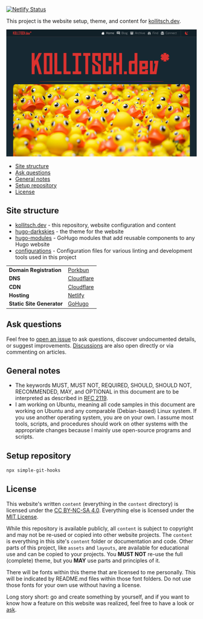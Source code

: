 <!--lint disable no-multiple-toplevel-headings -->

[![Netlify Status](https://api.netlify.com/api/v1/badges/02e05c7a-11a0-48e0-988f-7fc12267eb89/deploy-status)](https://app.netlify.com/sites/kollitsch-dev/deploys)

This project is the website setup, theme, and content for [kollitsch.dev](https://kollitsch.dev/).

![Screenshot of kollitsch.dev](.github/screenshots/screenshot.png)

<!--lint ignore-->

* [Site structure](#site-structure)
* [Ask questions](#ask-questions)
* [General notes](#general-notes)
* [Setup repository](#setup-repository)
* [License](#license)

## Site structure

* [kollitsch.dev](https://github.com/davidsneighbour/kollitsch.dev) - this repository, website configuration and content
* [hugo-darkskies](https://github.com/davidsneighbour/hugo-darkskiesgit ) - the theme for the website
* [hugo-modules](https://github.com/davidsneighbour/hugo-modules) - GoHugo modules that add reusable components to any Hugo website
* [configurations](https://github.com/davidsneighbour/configurations) - Configuration files for various linting and development tools used in this project

<!--lint ignore-->
|                           |                                                 |
| ------------------------- | ----------------------------------------------- |
| **Domain Registration**   | [Porkbun](https://porkbun.com/products/domains) |
| **DNS**                   | [Cloudflare](https://cloudflare.com)            |
| **CDN**                   | [Cloudflare](https://cloudflare.com)            |
| **Hosting**               | [Netlify](https://netlify.com)                  |
| **Static Site Generator** | [GoHugo](https://gohugo.io)                     |

## Ask questions

Feel free to [open an issue](https://github.com/davidsneighbour/kollitsch.dev/issues/new?assignees=davidsneighbour\&labels=state%3Aunconfirmed\&template=custom.md\&title=) to ask questions, discover undocumented details, or suggest improvements. [Discussions](https://github.com/davidsneighbour/kollitsch.dev/discussions) are also open directly or via commenting on articles.

## General notes

* The keywords MUST, MUST NOT, REQUIRED, SHOULD, SHOULD NOT, RECOMMENDED, MAY, and OPTIONAL in this document are to be interpreted as described in [RFC 2119](https://www.ietf.org/rfc/rfc2119.txt).
* I am working on Ubuntu, meaning all code samples in this document are working on Ubuntu and any comparable (Debian-based) Linux system. If you use another operating system, you are on your own. I assume most tools, scripts, and procedures should work on other systems with the appropriate changes because I mainly use open-source programs and scripts.

## Setup repository

```bash
npx simple-git-hooks
```

## License

This website's written `content` (everything in the `content` directory) is licensed under the [CC BY-NC-SA 4.0](http://creativecommons.org/licenses/by-nc-sa/4.0/). Everything else is licensed under the [MIT License](LICENSE-MIT.md).

While this repository is available publicly, all `content` is subject to copyright and may not be re-used or copied into other website projects. The `content` is everything in this site's `content` folder or documentation and code. Other parts of this project, like `assets` and `layouts`, are available for educational use and can be copied to your projects. You **MUST NOT** re-use the full (complete) theme, but you **MAY** use parts and principles of it.

There will be fonts within this theme that are licensed to me personally. This will be indicated by README.md files within those font folders. Do not use those fonts for your own use without having a license.

Long story short: go and create something by yourself, and if you want to know how a feature on this website was realized, feel free to have a look or [ask](https://github.com/davidsneighbour/kollitsch.dev/discussions/new?category=questions).
